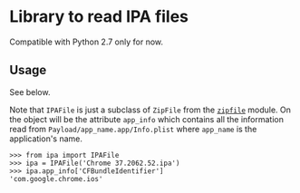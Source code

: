 # Library to read IPA files

Compatible with Python 2.7 only for now.

## Usage

See below.

Note that `IPAFile` is just a subclass of `ZipFile` from the [`zipfile`](https://docs.python.org/2/library/zipfile.html)  module. On the object will be the attribute `app_info` which contains all the information read from `Payload/app_name.app/Info.plist` where `app_name` is the application's name.

```
>>> from ipa import IPAFile
>>> ipa = IPAFile('Chrome 37.2062.52.ipa')
>>> ipa.app_info['CFBundleIdentifier']
'com.google.chrome.ios'
```
